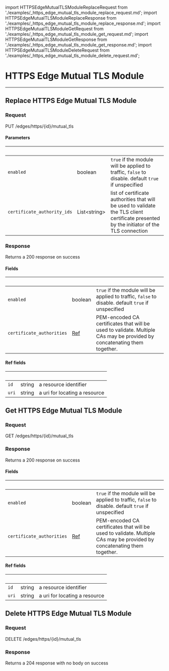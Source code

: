import HTTPSEdgeMutualTLSModuleReplaceRequest from './examples/_https_edge_mutual_tls_module_replace_request.md';
import HTTPSEdgeMutualTLSModuleReplaceResponse from './examples/_https_edge_mutual_tls_module_replace_response.md';
import HTTPSEdgeMutualTLSModuleGetRequest from './examples/_https_edge_mutual_tls_module_get_request.md';
import HTTPSEdgeMutualTLSModuleGetResponse from './examples/_https_edge_mutual_tls_module_get_response.md';
import HTTPSEdgeMutualTLSModuleDeleteRequest from './examples/_https_edge_mutual_tls_module_delete_request.md';


# HTTPS Edge Mutual TLS Module
------------------


## Replace HTTPS Edge Mutual TLS Module


### Request

PUT /edges/https/{id}/mutual_tls

<HTTPSEdgeMutualTLSModuleReplaceRequest />

#### Parameters

|&nbsp;| &nbsp;| &nbsp;|
|---|---|---|
| `enabled` | boolean | `true` if the module will be applied to traffic, `false` to disable. default `true` if unspecified |
| `certificate_authority_ids` | List&lt;string&gt; | list of certificate authorities that will be used to validate the TLS client certificate presented by the initiator of the TLS connection |


### Response

Returns a 200 response  on success

<HTTPSEdgeMutualTLSModuleReplaceResponse />

#### Fields

|&nbsp;| &nbsp;| &nbsp;|
|---|---|---|
| `enabled` | boolean | `true` if the module will be applied to traffic, `false` to disable. default `true` if unspecified |
| `certificate_authorities` | [Ref](#api-https-edge-mutual-tls-module-replace-fields-ref) | PEM-encoded CA certificates that will be used to validate. Multiple CAs may be provided by concatenating them together. |

#### Ref fields

|&nbsp;| &nbsp;| &nbsp;|
|---|---|---|
| `id` | string | a resource identifier |
| `uri` | string | a uri for locating a resource |


## Get HTTPS Edge Mutual TLS Module


### Request

GET /edges/https/{id}/mutual_tls

<HTTPSEdgeMutualTLSModuleGetRequest />

### Response

Returns a 200 response  on success

<HTTPSEdgeMutualTLSModuleGetResponse />

#### Fields

|&nbsp;| &nbsp;| &nbsp;|
|---|---|---|
| `enabled` | boolean | `true` if the module will be applied to traffic, `false` to disable. default `true` if unspecified |
| `certificate_authorities` | [Ref](#api-https-edge-mutual-tls-module-get-fields-ref) | PEM-encoded CA certificates that will be used to validate. Multiple CAs may be provided by concatenating them together. |

#### Ref fields

|&nbsp;| &nbsp;| &nbsp;|
|---|---|---|
| `id` | string | a resource identifier |
| `uri` | string | a uri for locating a resource |


## Delete HTTPS Edge Mutual TLS Module


### Request

DELETE /edges/https/{id}/mutual_tls

<HTTPSEdgeMutualTLSModuleDeleteRequest />

### Response

Returns a 204 response with no body on success
